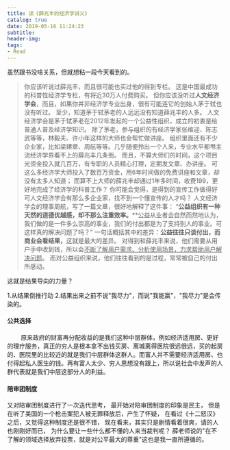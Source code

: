 ```yaml
---
title: 读《薛兆丰的经济学讲义》
catalog: true
date: 2019-05-16 11:24:23
subtitle:
header-img:
tags:
- Read
---
```

虽然跟书没啥关系，但就想粘一段今天看到的。

>你应该听说过薛兆丰，而且很可能也买过他的得到专栏。
这是中国最成功的科普性经济学专栏，有将近30万人付费购买。
但你应该没听过<strong>人文经济学会</strong>，而且，如果你并非经济学专业出身，很有可能连它的创始人茅于轼也没有听过。
至少，知道茅于轼茅老的人远远没有知道薛兆丰的人多。
人文经济学会是茅于轼茅老在2012年发起的一个公益性组织，成立的初衷是给普通人普及经济学知识。
除了茅老，参与组织的有经济学家张维迎、陈志武等等，林毅夫、许小年这样的大师也会帮忙做讲座。
组织里面还有不少企业家，比如梁建章、周航等等。几乎随便拎出一个人来，专业水平都甩主流经济学界看不上的薛兆丰几条街。
而且，不算大师们的时间，这个项目光资金投入就几百万，有专职的人员精心打理，定期发文章、办讲座。
可这么多经济学大师投入了数百万资金，用6年时间做的免费讲座和文章，却没有太多人知道；
而算不上大师的薛兆丰却通过1年多时间，收费199，更好地完成了经济学的科普工作？
你可能会觉得，是得到的宣传工作做得好
可人文经济学会有那么多企业家，找不到一个懂宣传的人才吗？
人文经济学会的理事周航，写了一篇文章，很好地解释了这件事：
“<strong>公益组织有一种天然的道德优越感，却不那么注重效率。</strong>**公益从业者会自然而然地认为，我们做的是一件多么崇高的事业，我们的付出都是为了支持别人的事业。可这样真的解决问题了吗？”
一句话概括其中的差异：<strong>公益往往只谈付出，而商业会看结果，</strong>这就是最大的差异。
对得到和薛兆丰来说，他们需要从用户手中收到钱，所以会<u>不断了解用户需求、分析使用场景，力求帮助用户解决问题</u>。
而对公益组织来说，他们往往看到的是过程，常常被自己的付出所感动。

这就是结果导向的力量？

1.从结果倒推行动
2.结果出来之前不说"我尽力"，而说"我能赢"，"我尽力"是会传染的。

#### 公共选择
&emsp;&emsp;     原来政府的财富再分配收益的是我们这种中层群体，例如经济适用房、更好的理疗服务，真正的穷人是根本拿不出钱买房、离城离得医院很远很远，买的起房的、医院里的比较近的就是我们中层群体这群人。而富人并不需要经济适用房、也付得起私人医生的钱。再有富人太少、穷人思想没有跟上，所以说社会中发声的人群代表就是我们中层这部分人的利益。
#### 陪审团制度
又对陪审团制度进行了一次迭代思考，
最开始对陪审团制度的印象是民主，
但是在听了美国的一个枪击案犯人被无罪释放后，产生了怀疑，
在看过《十二怒汉》之后，又觉得这种制度还是很不错，
现在看来，其实只是剧情看着很爽，请的人也刚刚好而已，
为什么要让一些什么都不懂的人来当裁判呢？
薛老师说的"在不了解的领域选择放弃投票，就是对公平最大的尊重"这也是我一直所遵循的。


